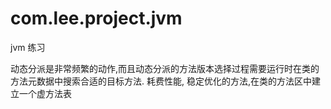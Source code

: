 # com.lee.project.jvm
jvm 练习

动态分派是非常频繁的动作,而且动态分派的方法版本选择过程需要运行时在类的方法元数据中搜索合适的目标方法.
耗费性能, 稳定优化的方法,在类的方法区中建立一个虚方法表
